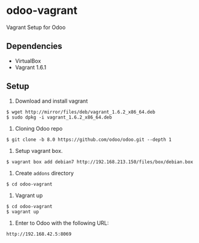odoo-vagrant
============

Vagrant Setup for Odoo

Dependencies
------------

* VirtualBox
* Vagrant 1.6.1

Setup
-----

1. Download and install vagrant

```
$ wget http://mirror/files/deb/vagrant_1.6.2_x86_64.deb
$ sudo dpkg -i vagrant_1.6.2_x86_64.deb
```
1. Cloning Odoo repo

```
$ git clone -b 8.0 https://github.com/odoo/odoo.git --depth 1 
```
1. Setup vagrant box.

```
$ vagrant box add debian7 http://192.168.213.150/files/box/debian.box
```

1. Create `addons` directory

```
$ cd odoo-vagrant
```

1. Vagrant up

```
$ cd odoo-vagrant
$ vagrant up
```

1. Enter to Odoo with the following URL:
```
http://192.168.42.5:8069
```
